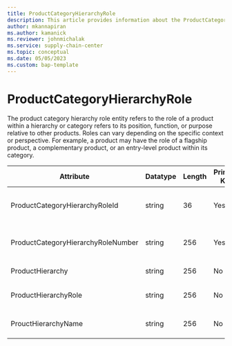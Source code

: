 ```yaml
---
title: ProductCategoryHierarchyRole
description: This article provides information about the ProductCategoryHierarchyRole entity.
author: mkannapiran
ms.author: kamanick
ms.reviewer: johnmichalak
ms.service: supply-chain-center
ms.topic: conceptual
ms.date: 05/05/2023
ms.custom: bap-template
---
```


# **ProductCategoryHierarchyRole**

The product category hierarchy role entity refers to the role of a product within a hierarchy or category refers to its position, function, or purpose relative to other products. Roles can vary depending on the specific context or perspective. For example, a product may have the role of a flagship product, a complementary product, or an entry-level product within its category.


|	Attribute	|	Datatype	|	Length	|	Primary Key	|	Description	|
|---------------|--------|------|----------|-----------|
|	ProductCategoryHierarchyRoleId	|	string	|	36	|	Yes	|	Id of the product hierarchy role	|
|	ProductCategoryHierarchyRoleNumber	|	string	|	256	|	Yes	|	Number of the product hierarchy role	|
|	ProductHierarchy	|	string	|	256	|	No	|	Product hierarchy	|
|	ProductHierarchyRole	|	string	|	256	|	No	|	Product hierarchy role	|
|	ProuctHierarchyName	|	string	|	256	|	No	|	Name of the product hierarchy	|
